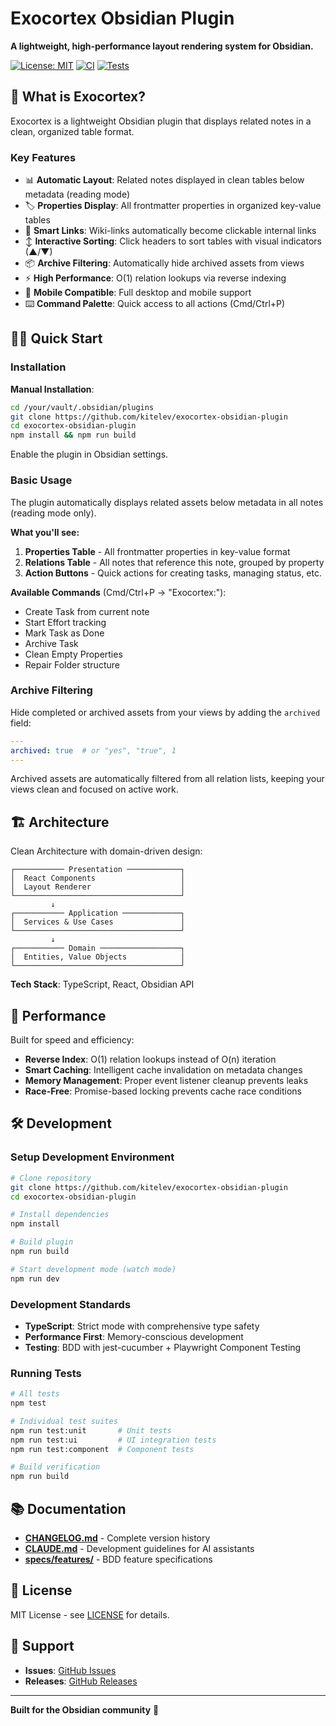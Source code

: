 # Exocortex Obsidian Plugin

**A lightweight, high-performance layout rendering system for Obsidian.**

[![License: MIT](https://img.shields.io/badge/License-MIT-yellow.svg)](./LICENSE)
[![CI](https://github.com/kitelev/exocortex-obsidian-plugin/actions/workflows/ci.yml/badge.svg)](https://github.com/kitelev/exocortex-obsidian-plugin/actions/workflows/ci.yml)
[![Tests](https://img.shields.io/badge/tests-passing-success)](https://github.com/kitelev/exocortex-obsidian-plugin/actions)

## 🎯 What is Exocortex?

Exocortex is a lightweight Obsidian plugin that displays related notes in a clean, organized table format.

### Key Features

- 📊 **Automatic Layout**: Related notes displayed in clean tables below metadata (reading mode)
- 🏷️ **Properties Display**: All frontmatter properties in organized key-value tables
- 🔗 **Smart Links**: Wiki-links automatically become clickable internal links
- ↕️ **Interactive Sorting**: Click headers to sort tables with visual indicators (▲/▼)
- 📦 **Archive Filtering**: Automatically hide archived assets from views
- ⚡ **High Performance**: O(1) relation lookups via reverse indexing
- 📱 **Mobile Compatible**: Full desktop and mobile support
- ⌨️ **Command Palette**: Quick access to all actions (Cmd/Ctrl+P)

## 🏃‍♂️ Quick Start

### Installation

**Manual Installation**:
```bash
cd /your/vault/.obsidian/plugins
git clone https://github.com/kitelev/exocortex-obsidian-plugin
cd exocortex-obsidian-plugin
npm install && npm run build
```

Enable the plugin in Obsidian settings.

### Basic Usage

The plugin automatically displays related assets below metadata in all notes (reading mode only).

**What you'll see:**
1. **Properties Table** - All frontmatter properties in key-value format
2. **Relations Table** - All notes that reference this note, grouped by property
3. **Action Buttons** - Quick actions for creating tasks, managing status, etc.

**Available Commands** (Cmd/Ctrl+P → "Exocortex:"):
- Create Task from current note
- Start Effort tracking
- Mark Task as Done
- Archive Task
- Clean Empty Properties
- Repair Folder structure

### Archive Filtering

Hide completed or archived assets from your views by adding the `archived` field:

```yaml
---
archived: true  # or "yes", "true", 1
---
```

Archived assets are automatically filtered from all relation lists, keeping your views clean and focused on active work.

## 🏗️ Architecture

Clean Architecture with domain-driven design:

```
┌─────────── Presentation ────────────┐
│  React Components                   │
│  Layout Renderer                    │
└─────────────────────────────────────┘
         ↓
┌─────────── Application ─────────────┐
│  Services & Use Cases               │
└─────────────────────────────────────┘
         ↓
┌─────────── Domain ──────────────────┐
│  Entities, Value Objects            │
└─────────────────────────────────────┘
```

**Tech Stack**: TypeScript, React, Obsidian API

## 🚀 Performance

Built for speed and efficiency:

- **Reverse Index**: O(1) relation lookups instead of O(n) iteration
- **Smart Caching**: Intelligent cache invalidation on metadata changes
- **Memory Management**: Proper event listener cleanup prevents leaks
- **Race-Free**: Promise-based locking prevents cache race conditions

## 🛠️ Development

### Setup Development Environment

```bash
# Clone repository
git clone https://github.com/kitelev/exocortex-obsidian-plugin
cd exocortex-obsidian-plugin

# Install dependencies
npm install

# Build plugin
npm run build

# Start development mode (watch mode)
npm run dev
```

### Development Standards

- **TypeScript**: Strict mode with comprehensive type safety
- **Performance First**: Memory-conscious development
- **Testing**: BDD with jest-cucumber + Playwright Component Testing

### Running Tests

```bash
# All tests
npm test

# Individual test suites
npm run test:unit       # Unit tests
npm run test:ui         # UI integration tests
npm run test:component  # Component tests

# Build verification
npm run build
```

## 📚 Documentation

- **[CHANGELOG.md](./CHANGELOG.md)** - Complete version history
- **[CLAUDE.md](./CLAUDE.md)** - Development guidelines for AI assistants
- **[specs/features/](./specs/features/)** - BDD feature specifications

## 📄 License

MIT License - see [LICENSE](./LICENSE) for details.

## 🤝 Support

- **Issues**: [GitHub Issues](https://github.com/kitelev/exocortex-obsidian-plugin/issues)
- **Releases**: [GitHub Releases](https://github.com/kitelev/exocortex-obsidian-plugin/releases)

---

**Built for the Obsidian community** 💜
